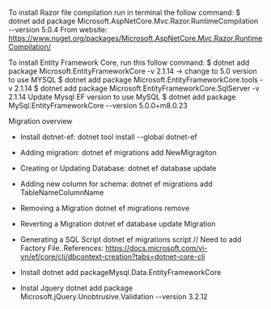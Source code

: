 To install Razor file compilation run in terminal the follow command: 
    $ dotnet add package Microsoft.AspNetCore.Mvc.Razor.RuntimeCompilation --version 5.0.4 
From website: https://www.nuget.org/packages/Microsoft.AspNetCore.Mvc.Razor.RuntimeCompilation/

To install Entity Framework Core, run this follow command:
    $ dotnet add package Microsoft.EntityFrameworkCore -v 2.1.14 -> change to 5.0 version to use MYSQL
    $ dotnet add package Microsoft.EntityFrameworkCore.tools -v 2.1.14
    $ dotnet add package Microsoft.EntityFrameworkCore.SqlServer -v 2.1.14
    Update Mysql EF version to use MySQL
    $ dotnet add package MySql.EntityFrameworkCore --version 5.0.0+m8.0.23

Migration overview
* Install dotnet-ef: 
    dotnet tool install --global dotnet-ef
- Adding migration: 
    dotnet ef migrations add NewMigragiton
- Creating or Updating Database:
    dotnet ef database update
- Adding new column for schema:
    dotnet ef migrations add TableNameColumnName
- Removing a Migration
    dotnet ef migrations remove
- Reverting a Migration
    dotnet ef database update Migration
- Generating a SQL Script
    dotnet ef migrations script
// Need to add Factory File. References: 
    https://docs.microsoft.com/vi-vn/ef/core/cli/dbcontext-creation?tabs=dotnet-core-cli
- Install dotnet add packageMysql.Data.EntityFrameworkCore

- Instal Jquery 
    dotnet add package Microsoft.jQuery.Unobtrusive.Validation --version 3.2.12
    